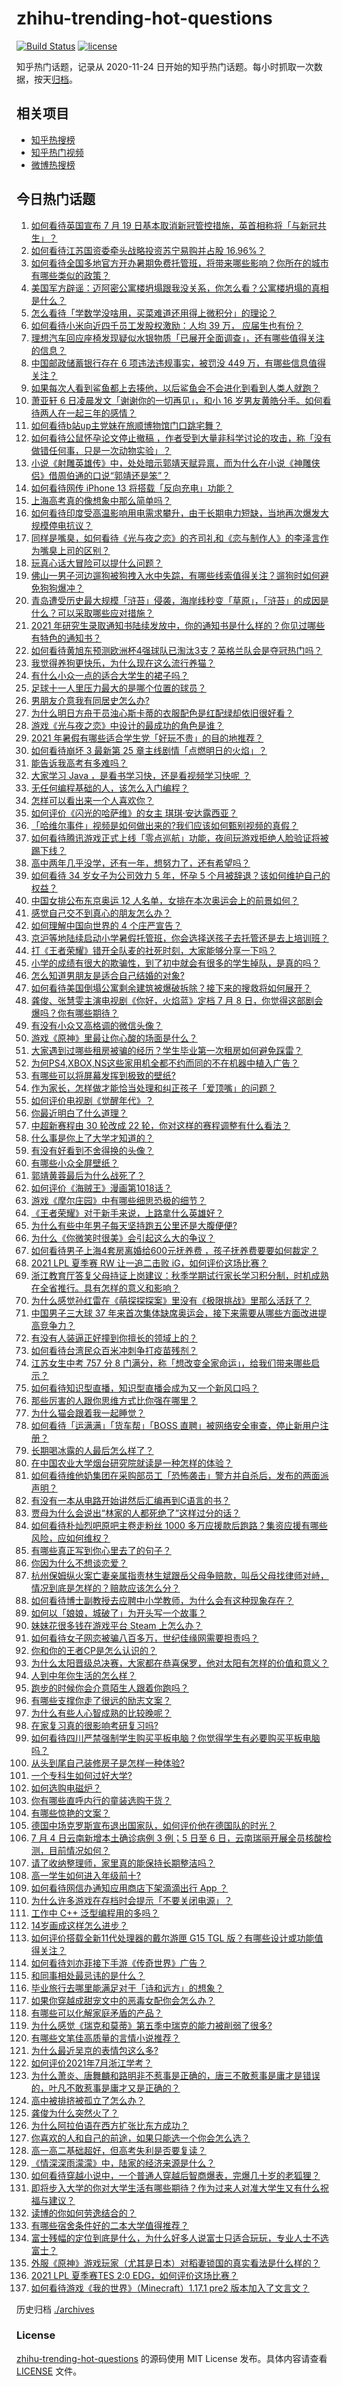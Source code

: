 # zhihu-trending-hot-questions

[![Build Status](https://github.com/justjavac/zhihu-trending-hot-questions/workflows/ci/badge.svg?branch=master)](https://github.com/justjavac/zhihu-trending-hot-questions/actions)
[![license](https://img.shields.io/github/license/justjavac/zhihu-trending-hot-questions)](https://github.com/justjavac/zhihu-trending-hot-questions/blob/master/LICENSE)

知乎热门话题，记录从 2020-11-24 日开始的知乎热门话题。每小时抓取一次数据，按天[归档](./archives)。

## 相关项目

- [知乎热搜榜](https://github.com/justjavac/zhihu-trending-top-search)
- [知乎热门视频](https://github.com/justjavac/zhihu-trending-hot-video)
- [微博热搜榜](https://github.com/justjavac/weibo-trending-hot-search)

## 今日热门话题

<!-- BEGIN -->
<!-- 最后更新时间 Tue Jul 06 2021 15:01:34 GMT+0800 (China Standard Time) -->

1. [如何看待英国宣布 7 月 19
   日基本取消新冠管控措施，英首相称将「与新冠共生」？](https://www.zhihu.com/question/470344047)
2. [如何看待江苏国资委牵头战略投资苏宁易购并占股 16.96%？](https://www.zhihu.com/question/470291430)
3. [如何看待全国多地官方开办暑期免费托管班，将带来哪些影响？你所在的城市有哪些类似的政策？](https://www.zhihu.com/question/469495664)
4. [美国军方辟谣：迈阿密公寓楼坍塌跟我没关系，你怎么看？公寓楼坍塌的真相是什么？](https://www.zhihu.com/question/469479306)
5. [怎么看待「学数学没啥用，买菜难道还用得上微积分」的理论？](https://www.zhihu.com/question/330028623)
6. [如何看待小米向近四千员工发股权激励：人均 39 万，
   应届生也有份？](https://www.zhihu.com/question/469594067)
7. [理想汽车回应座椅发现疑似水银物质「已展开全面调查」，还有哪些值得关注的信息？](https://www.zhihu.com/question/470160887)
8. [中国邮政储蓄银行存在 6 项违法违规事实，被罚没 449
   万，有哪些信息值得关注？](https://www.zhihu.com/question/470180715)
9. [如果每次人看到鲨鱼都上去揍他，以后鲨鱼会不会进化到看到人类人就跑？](https://www.zhihu.com/question/469388304)
10. [萧亚轩 6 日凌晨发文「谢谢你的一切再见」，和小 16
    岁男友黄皓分手。如何看待两人在一起三年的感情？](https://www.zhihu.com/question/470346487)
11. [如何看待b站up主党妹在旅顺博物馆门口跳宅舞？](https://www.zhihu.com/question/469738970)
12. [如何看待公鼠怀孕论文停止撤稿
    ，作者受到大量非科学讨论的攻击，称「没有做错任何事，只是一次动物实验」？](https://www.zhihu.com/question/470229957)
13. [小说《射雕英雄传》中，处处暗示郭靖天赋异禀，而为什么在小说《神雕侠侣》借周伯通的口说“郭靖还是笨”？](https://www.zhihu.com/question/469671460)
14. [如何看待网传 iPhone 13 将搭载「反向充电」功能？](https://www.zhihu.com/question/470137767)
15. [上海高考真的像想象中那么简单吗？](https://www.zhihu.com/question/461132796)
16. [如何看待印度受高温影响用电需求攀升，由于长期电力短缺，当地再次爆发大规模停电抗议？](https://www.zhihu.com/question/469940844)
17. [同样是嘴臭，如何看待《光与夜之恋》的齐司礼和《恋与制作人》的李泽言作为嘴臭上司的区别？](https://www.zhihu.com/question/468249867)
18. [玩真心话大冒险可以提什么问题？](https://www.zhihu.com/question/294716319)
19. [佛山一男子河边遛狗被狗拽入水中失踪，有哪些线索值得关注？遛狗时如何避免狗狗爆冲？](https://www.zhihu.com/question/470186017)
20. [青岛遭受历史最大规模「浒苔」侵袭，海岸线秒变「草原」，「浒苔」的成因是什么？可以采取哪些应对措施？](https://www.zhihu.com/question/468731794)
21. [2021
    年研究生录取通知书陆续发放中，你的通知书是什么样的？你见过哪些有特色的通知书？](https://www.zhihu.com/question/463758340)
22. [如何看待黄旭东预测欧洲杯4强球队已淘汰3支？英格兰队会是夺冠热门吗？](https://www.zhihu.com/question/470180410)
23. [我觉得养狗更快乐，为什么现在这么流行养猫？](https://www.zhihu.com/question/460463800)
24. [有什么小众一点的适合大学生的裙子吗？](https://www.zhihu.com/question/454817357)
25. [足球十一人里压力最大的是哪个位置的球员？](https://www.zhihu.com/question/468833811)
26. [男朋友介意我有同居史怎么办?](https://www.zhihu.com/question/465458023)
27. [为什么明日方舟干员浊心斯卡蒂的衣服配色是红配绿却依旧很好看？](https://www.zhihu.com/question/466888303)
28. [游戏《光与夜之恋》中设计的最成功的角色是谁？](https://www.zhihu.com/question/468476422)
29. [2021 年暑假有哪些适合学生党「好玩不贵」的目的地推荐？](https://www.zhihu.com/question/469476094)
30. [如何看待崩坏 3 最新第 25 章主线剧情「点燃明日的火焰」？](https://www.zhihu.com/question/467124399)
31. [能告诉我高考有多难吗？](https://www.zhihu.com/question/464899039)
32. [大家学习 Java ，是看书学习快，还是看视频学习快呢 ？](https://www.zhihu.com/question/364964514)
33. [无任何编程基础的人，该怎么入门编程？](https://www.zhihu.com/question/28611887)
34. [怎样可以看出来一个人喜欢你？](https://www.zhihu.com/question/466221460)
35. [如何评价《闪光的哈萨维》的女主 琪琪·安达露西亚？](https://www.zhihu.com/question/465097576)
36. [「哈维尔事件」视频是如何做出来的?我们应该如何甄别视频的真假？](https://www.zhihu.com/question/469908344)
37. [如何看待腾讯游戏正式上线「零点巡航」功能，夜间玩游戏拒绝人脸验证将被踢下线？](https://www.zhihu.com/question/470166057)
38. [高中两年几乎没学，还有一年，想努力了，还有希望吗？](https://www.zhihu.com/question/462084525)
39. [如何看待 34 岁女子为公司效力 5 年，怀孕 5
    个月被辞退？该如何维护自己的权益？](https://www.zhihu.com/question/470346433)
40. [中国女排公布东京奥运 12
    人名单，女排在本次奥运会上的前景如何？](https://www.zhihu.com/question/470258733)
41. [感觉自己交不到真心的朋友怎么办？](https://www.zhihu.com/question/317167508)
42. [如何理解中国向世界的 4 个庄严宣告？](https://www.zhihu.com/question/469269512)
43. [京沪等地陆续启动小学暑假托管班，你会选择送孩子去托管还是去上培训班？](https://www.zhihu.com/question/469536387)
44. [打《王者荣耀》错开全队麦的社死时刻，大家能够分享一下吗？](https://www.zhihu.com/question/467240578)
45. [小学的成绩有很大的欺骗性，到了初中就会有很多的学生掉队，是真的吗？](https://www.zhihu.com/question/433616847)
46. [怎么知道男朋友是适合自己结婚的对象?](https://www.zhihu.com/question/449911702)
47. [如何看待美国倒塌公寓剩余建筑被爆破拆除？接下来的搜救将如何展开？](https://www.zhihu.com/question/470179252)
48. [龚俊、张慧雯主演电视剧《你好，火焰蓝》定档 7 月 8
    日，你觉得这部剧会爆吗？你有哪些期待？](https://www.zhihu.com/question/470159833)
49. [有没有小众又高格调的微信头像？](https://www.zhihu.com/question/412524633)
50. [游戏《原神》里最让你心酸的场面是什么？](https://www.zhihu.com/question/462389144)
51. [大家遇到过哪些租房被骗的经历？学生毕业第一次租房如何避免踩雷？](https://www.zhihu.com/question/469950659)
52. [为何PS4,XBOX,NS这些家用机全都不约而同的不在机器中植入广告？](https://www.zhihu.com/question/469705352)
53. [有哪些可以将屏幕发挥到极致的壁纸?](https://www.zhihu.com/question/325648700)
54. [作为家长，怎样做才能恰当处理和纠正孩子「爱顶嘴」的问题？](https://www.zhihu.com/question/461406485)
55. [如何评价电视剧《觉醒年代》？](https://www.zhihu.com/question/392105758)
56. [你最近明白了什么道理？](https://www.zhihu.com/question/431861103)
57. [中超新赛程由 30 轮改成 22
    轮，你对这样的赛程调整有什么看法？](https://www.zhihu.com/question/470208516)
58. [什么事是你上了大学才知道的？](https://www.zhihu.com/question/406491354)
59. [有没有好看到不舍得换的头像？](https://www.zhihu.com/question/368799434)
60. [有哪些小众全屏壁纸？](https://www.zhihu.com/question/440343163)
61. [郭靖黄蓉最后为什么战死了？](https://www.zhihu.com/question/468610755)
62. [如何评价《海贼王》漫画第1018话？](https://www.zhihu.com/question/469303273)
63. [游戏《摩尔庄园》中有哪些细思恐极的细节？](https://www.zhihu.com/question/334609345)
64. [《王者荣耀》对于新手来说，上路拿什么英雄好？](https://www.zhihu.com/question/461187822)
65. [为什么有些中年男子每天坚持跑五公里还是大腹便便?](https://www.zhihu.com/question/457131875)
66. [为什么《你微笑时很美》会引起这么大的争议？](https://www.zhihu.com/question/467798509)
67. [如何看待男子上海4套房离婚给600元抚养费
    ，孩子抚养费要要如何裁定？](https://www.zhihu.com/question/470202472)
68. [2021 LPL 夏季赛 RW 让一追二击败
    iG，如何评价这场比赛？](https://www.zhihu.com/question/470215654)
69. [浙江教育厅答复父母持证上岗建议：秋季学期试行家长学习积分制，时机成熟在全省推行。具有怎样的意义和影响？](https://www.zhihu.com/question/470144683)
70. [为什么感觉孙红雷在《萌探探探案》里没有《极限挑战》里那么活跃了？](https://www.zhihu.com/question/467421033)
71. [中国男子三大球 37
    年来首次集体缺席奥运会，接下来需要从哪些方面改进提高竞争力？](https://www.zhihu.com/question/469581004)
72. [有没有人装逼正好撞到你擅长的领域上的？](https://www.zhihu.com/question/338688699)
73. [如何看待台湾民众百米冲刺争打疫苗残剂？](https://www.zhihu.com/question/469960214)
74. [江苏女生中考 757 分 8
    门满分，称「想改变全家命运」，给我们带来哪些启示？](https://www.zhihu.com/question/470149393)
75. [如何看待知识型直播，知识型直播会成为又一个新风口吗？](https://www.zhihu.com/question/470192255)
76. [那些厉害的人跟你思维方式比你强在哪里？](https://www.zhihu.com/question/444370761)
77. [为什么猫会跟着我一起睡觉？](https://www.zhihu.com/question/460735158)
78. [如何看待「运满满」「货车帮」「BOSS
    直聘」被网络安全审查，停止新用户注册？](https://www.zhihu.com/question/470104949)
79. [长期喝冰露的人最后怎么样了？](https://www.zhihu.com/question/324463577)
80. [在中国农业大学烟台研究院就读是一种怎样的体验？](https://www.zhihu.com/question/395900199)
81. [如何看待维他奶集团在采购部员工「恐怖袭击」警方并自杀后，发布的两面派声明？](https://www.zhihu.com/question/469732478)
82. [有没有一本从电路开始讲然后汇编再到C语言的书？](https://www.zhihu.com/question/469693594)
83. [贾母为什么会说出“林家的人都死绝了”这样过分的话？](https://www.zhihu.com/question/468517059)
84. [如何看待朴灿烈吧原吧主卷走粉丝 1000
    多万应援款后跑路？集资应援有哪些风险，应如何维权？](https://www.zhihu.com/question/469617778)
85. [有哪些真正写到你心里去了的句子？](https://www.zhihu.com/question/281637180)
86. [你因为什么不想谈恋爱？](https://www.zhihu.com/question/467291312)
87. [杭州保姆纵火案亡妻亲属指责林生斌跟岳父母争赔款，叫岳父母找律师对峙，情况到底是怎样的？赔款应该怎么分？](https://www.zhihu.com/question/469306984)
88. [如何看待博士副教授去应聘中小学教师，为什么会有这种现象存在？](https://www.zhihu.com/question/469006927)
89. [如何以「娘娘，城破了」为开头写一个故事？](https://www.zhihu.com/question/455531791)
90. [妹妹花很多钱在游戏平台 Steam 上怎么办？](https://www.zhihu.com/question/467965628)
91. [如何看待女子网恋被骗八百多万，世纪佳缘网需要担责吗？](https://www.zhihu.com/question/470130941)
92. [你和你的王者CP是怎么认识的？](https://www.zhihu.com/question/465183546)
93. [为什么太阳晋级总决赛，大家都在恭喜保罗，他对太阳有怎样的价值和意义？](https://www.zhihu.com/question/469265691)
94. [人到中年你生活的怎么样？](https://www.zhihu.com/question/469317566)
95. [跑步的时候你会介意陌生人跟着你跑吗？](https://www.zhihu.com/question/466187680)
96. [有哪些支撑你走了很远的励志文案？](https://www.zhihu.com/question/460253646)
97. [为什么有些人心智成熟的比较晚呢？](https://www.zhihu.com/question/283077831)
98. [在家复习真的很影响考研复习吗?](https://www.zhihu.com/question/465680815)
99. [如何看待四川严禁强制学生购买平板电脑？你觉得学生有必要购买平板电脑吗？](https://www.zhihu.com/question/469907647)
100. [从头到尾自己装修房子是怎样一种体验?](https://www.zhihu.com/question/31038596)
101. [一个专科生如何过好大学?](https://www.zhihu.com/question/465577553)
102. [如何选购电磁炉？](https://www.zhihu.com/question/19731617)
103. [你有哪些直呼内行的童装选购干货？](https://www.zhihu.com/question/426278534)
104. [有哪些惊艳的文案？](https://www.zhihu.com/question/459587637)
105. [德国中场克罗斯宣布退出国家队，如何评价他在德国队的时光？](https://www.zhihu.com/question/469599762)
106. [7 月 4 日云南新增本土确诊病例 3 例；5 日至 6
     日，云南瑞丽开展全员核酸检测，目前情况如何？](https://www.zhihu.com/question/470089816)
107. [请了收纳整理师，家里真的能保持长期整洁吗？](https://www.zhihu.com/question/446527016)
108. [高一学生如何进入年级前十?](https://www.zhihu.com/question/426078063)
109. [如何看待网信办通知应用商店下架滴滴出行 App ？](https://www.zhihu.com/question/470015739)
110. [为什么许多游戏在存档时会提示「不要关闭电源」？](https://www.zhihu.com/question/469514688)
111. [工作中 C++ 泛型编程用的多吗？](https://www.zhihu.com/question/22994182)
112. [14岁画成这样怎么进步？](https://www.zhihu.com/question/469372036)
113. [如何评价搭载全新11代处理器的戴尔游匣 G15 TGL
     版？有哪些设计或功能值得关注？](https://www.zhihu.com/question/466820785)
114. [如何看待刘亦菲接下手游《传奇世界》广告？](https://www.zhihu.com/question/469422532)
115. [和同事相处最忌讳的是什么？](https://www.zhihu.com/question/294492493)
116. [毕业旅行去哪里能满足对于「诗和远方」的想象？](https://www.zhihu.com/question/461563310)
117. [如果你穿越成甜宠文中的恶毒女配你会怎么办？](https://www.zhihu.com/question/367845869)
118. [有哪些可以化解家庭矛盾的产品？](https://www.zhihu.com/question/463153615)
119. [为什么感觉《瑞克和莫蒂》第五季中瑞克的能力被削弱了很多?](https://www.zhihu.com/question/466419064)
120. [有哪些文笔佳高质量的言情小说推荐？](https://www.zhihu.com/question/35334758)
121. [为什么最近吴京的表情包这么多?](https://www.zhihu.com/question/459051105)
122. [如何评价2021年7月浙江学考？](https://www.zhihu.com/question/438511758)
123. [为什么萧炎、唐舞麟和路明非不惹事是正确的，唐三不敢惹事是庸才是错误的，叶凡不敢惹事是庸才又是正确的？](https://www.zhihu.com/question/469255466)
124. [高中被排挤被孤立了怎么办？](https://www.zhihu.com/question/466031743)
125. [龚俊为什么突然火了？](https://www.zhihu.com/question/469659869)
126. [为什么阿拉伯语在西方扩张比东方成功？](https://www.zhihu.com/question/464466767)
127. [你喜欢的人和自己的前途，如果只能选一个你会怎么选？](https://www.zhihu.com/question/469180114)
128. [高一高二基础超好，但高考失利是否要复读？](https://www.zhihu.com/question/467953916)
129. [《情深深雨濛濛》中，陆家的经济来源是什么？](https://www.zhihu.com/question/54479741)
130. [如何看待穿越小说中，一个普通人穿越后智商爆表，完爆几十岁的老狐狸？](https://www.zhihu.com/question/376857581)
131. [即将步入大学的你对大学生活有哪些期待？作为过来人对准大学生又有什么祝福与建议？](https://www.zhihu.com/question/469460738)
132. [读博的你如何劳逸结合的？](https://www.zhihu.com/question/460861080)
133. [有哪些宿舍条件好的二本大学值得推荐？](https://www.zhihu.com/question/405920733)
134. [富士残幅的定位到底是什么，为什么好多人说富士只适合玩玩，专业人士不选富士？](https://www.zhihu.com/question/470044599)
135. [外服《原神》游戏玩家（尤其是日本）对稻妻锁国的真实看法是什么样的？](https://www.zhihu.com/question/469647926)
136. [2021 LPL 夏季赛TES 2:0
     EDG，如何评价这场比赛？](https://www.zhihu.com/question/469986525)
137. [如何看待游戏《我的世界》（Minecraft）1.17.1 pre2
     版本加入了文言文？](https://www.zhihu.com/question/469226186)

<!-- END -->

历史归档 [./archives](./archives)

### License

[zhihu-trending-hot-questions](https://github.com/justjavac/zhihu-trending-hot-questions)
的源码使用 MIT License 发布。具体内容请查看 [LICENSE](./LICENSE) 文件。
